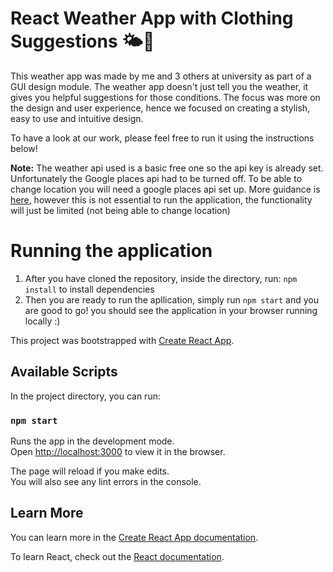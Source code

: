 # React Weather App with Clothing Suggestions 🌤🧢

This weather app was made by me and 3 others at university as part of a GUI design module. The weather app doesn't just tell you the weather, it gives you helpful suggestions for those conditions. The focus was more on the design and user experience, hence we focused on creating a stylish, easy to use and intuitive design.

To have a look at our work, please feel free to run it using the instructions below!

**Note:** The weather api used is a basic free one so the api key is already set. Unfortunately the Google places api had to be turned off. To be able to change location you will need a google places api set up. More guidance is [here](https://developers.google.com/maps/documentation/places/web-service/details), however this is not essential to run the application, the functionality will just be limited (not being able to change location)


# Running the application

1. After you have cloned the repository, inside the directory, run: `npm install` to install dependencies
2. Then you are ready to run the apllication, simply run `npm start` and you are good to go! you should see the application in your browser running locally :)


This project was bootstrapped with [Create React App](https://github.com/facebook/create-react-app).

## Available Scripts

In the project directory, you can run:

### `npm start`

Runs the app in the development mode.\
Open [http://localhost:3000](http://localhost:3000) to view it in the browser.

The page will reload if you make edits.\
You will also see any lint errors in the console.


## Learn More

You can learn more in the [Create React App documentation](https://facebook.github.io/create-react-app/docs/getting-started).

To learn React, check out the [React documentation](https://reactjs.org/).
